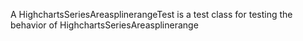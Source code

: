 A HighchartsSeriesAreasplinerangeTest is a test class for testing the behavior of HighchartsSeriesAreasplinerange